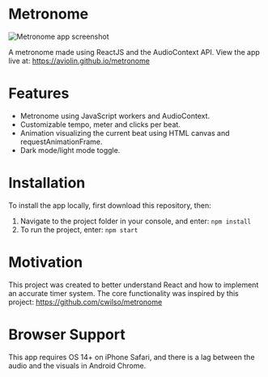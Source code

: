 # Metronome
![Metronome app screenshot](https://i.ibb.co/sHJMGpW/metronome-screenshot-desktop.png)

A metronome made using ReactJS and the AudioContext API. 
View the app live at: https://aviolin.github.io/metronome

# Features
* Metronome using JavaScript workers and AudioContext.
* Customizable tempo, meter and clicks per beat.
* Animation visualizing the current beat using HTML canvas and requestAnimationFrame.
* Dark mode/light mode toggle.

# Installation
To install the app locally, first download this repository, then:
1. Navigate to the project folder in your console, and enter: `npm install`
2. To run the project, enter: `npm start`

# Motivation
This project was created to better understand React and how to implement an accurate timer system. The core functionality was inspired by this project: https://github.com/cwilso/metronome

# Browser Support
This app requires OS 14+ on iPhone Safari, and there is a lag between the audio and the visuals in Android Chrome.



